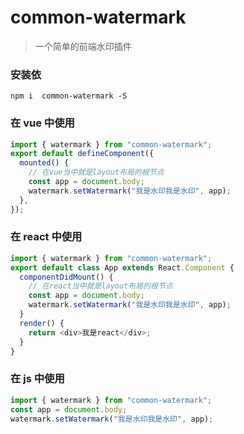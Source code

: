 # common-watermark

> 一个简单的前端水印插件

### 安装依

```shell
npm i  common-watermark -S
```

### 在 vue 中使用

```ts
import { watermark } from "common-watermark";
export default defineComponent({
  mounted() {
    // 在vue当中就是layout布局的根节点
    const app = document.body;
    watermark.setWatermark("我是水印我是水印", app);
  },
});
```

### 在 react 中使用

```ts
import { watermark } from "common-watermark";
export default class App extends React.Component {
  componentDidMount() {
    // 在react当中就是layout布局的根节点
    const app = document.body;
    watermark.setWatermark("我是水印我是水印", app);
  }
  render() {
    return <div>我是react</div>;
  }
}
```

### 在 js 中使用

```ts
import { watermark } from "common-watermark";
const app = document.body;
watermark.setWatermark("我是水印我是水印", app);
```
